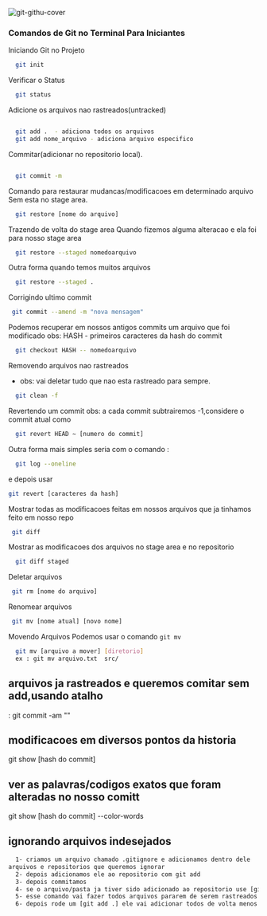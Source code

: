 ![git-githu-cover](https://user-images.githubusercontent.com/67026555/159383829-d0fde861-d0b9-48ab-840c-b25ebc72caa5.png)
### Comandos de Git no Terminal Para Iniciantes

Iniciando Git no Projeto

```bash
  git init
```

Verificar o Status

```bash
  git status
```

Adicione os arquivos nao rastreados(untracked)

```bash

  git add .  - adiciona todos os arquivos 
  git add nome_arquivo - adiciona arquivo especifico

```

Commitar(adicionar no repositorio local).

```bash

  git commit -m 

```
Comando para restaurar mudancas/modificacoes em determinado arquivo
Sem esta no stage area.

```bash
  git restore [nome do arquivo]

```

Trazendo de volta do stage area
Quando fizemos alguma alteracao e ela foi para nosso stage area 

```bash
  git restore --staged nomedoarquivo
```

Outra forma quando temos muitos arquivos
```bash
  git restore --staged .
```
Corrigindo ultimo commit 

```bash
 git commit --amend -m "nova mensagem"  
```

Podemos recuperar em nossos antigos commits um arquivo que foi modificado 
obs: HASH - primeiros caracteres da hash do commit

```bash
  git checkout HASH -- nomedoarquivo
```
Removendo arquivos nao rastreados 
- obs: vai deletar tudo que nao esta rastreado para sempre.

```bash
  git clean -f 
```

Revertendo um commit
obs: a cada commit subtrairemos -1,considere o commit atual como
```bash
  git revert HEAD ~ [numero do commit]
```

Outra forma mais simples seria com o comando :

```bash 
  git log --oneline
```
 e depois usar 

 ```bash 
 git revert [caracteres da hash]

 ```
Mostrar todas as modificacoes feitas em nossos arquivos que ja tinhamos feito em nosso repo

```bash 
 git diff
```
Mostrar as modificacoes dos arquivos no stage area e no repositorio 

```bash 
  git diff staged 
```
Deletar arquivos 

```bash
 git rm [nome do arquivo]
```
Renomear arquivos 

```bash 
 git mv [nome atual] [novo nome]
```
Movendo Arquivos
Podemos usar o comando `git mv`

```bash
  git mv [arquivo a mover] [diretorio]
  ex : git mv arquivo.txt  src/
```

## arquivos ja rastreados e queremos comitar sem add,usando atalho

: git commit -am ""

## modificacoes  em diversos pontos da historia 

git show [hash do commit]

## ver as palavras/codigos exatos que foram alteradas  no nosso comitt

git show [hash do commit] --color-words

## ignorando arquivos indesejados

```bash
  1- criamos um arquivo chamado .gitignore e adicionamos dentro dele
arquivos e repositorios que queremos ignorar 
  2- depois adicionamos ele ao repositorio com git add
  3- depois commitamos
  4- se o arquivo/pasta ja tiver sido adicionado ao repositorio use [git rm -r --cached]
  5- esse comando vai fazer todos arquivos pararem de serem rastreados
  6- depois rode um [git add .] ele vai adicionar todos de volta menos os que estao no .gitignore
```